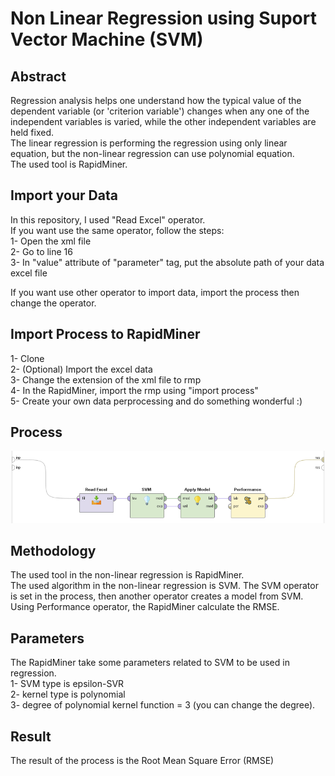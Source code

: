 # Non Linear Regression using Suport Vector Machine (SVM)

## Abstract
Regression analysis helps one understand how the typical value of the dependent variable (or 'criterion variable') changes when any one of the independent variables is varied, while the other independent variables are held fixed.  
The linear regression is performing the regression using only linear equation, but the non-linear regression can use polynomial equation.  
The used tool is RapidMiner.

## Import your Data
In this repository, I used "Read Excel" operator.  
If you want use the same operator, follow the steps:  
1- Open the xml file  
2- Go to line 16  
3- In "value" attribute of "parameter" tag, put the absolute path of your data excel file  

If you want use other operator to import data, import the process then change the operator.

## Import Process to RapidMiner
1- Clone  
2- (Optional) Import the excel data  
3- Change the extension of the xml file to rmp  
4- In the RapidMiner, import the rmp using "import process"  
5- Create your own data perprocessing and do something wonderful :)  

## Process
![alt text](https://github.com/MohammedElagha/Non-Linear-Regression-using-SVM/blob/master/nonlinear_regression_process.png)

## Methodology
The used tool in the non-linear regression is RapidMiner.  
The used algorithm in the non-linear regression is SVM. The SVM operator is set in the process, then another operator creates a model from SVM.  
Using Performance operator, the RapidMiner calculate the RMSE.  

## Parameters
The RapidMiner take some parameters related to SVM to be used in regression.  
1- SVM type is epsilon-SVR  
2- kernel type is polynomial  
3- degree of polynomial kernel function = 3 (you can change the degree).

## Result
The result of the process is the Root Mean Square Error (RMSE)
